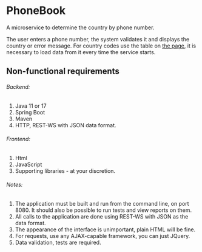 # PhoneBook

A microservice to determine the country by phone number.

The user enters a phone number, the system validates it and displays the country or error message.
For country codes use the table on [the page](https://en.wikipedia.org/wiki/List_of_country_calling_codes), it is necessary to load data from it
every time the service starts.

## Non-functional requirements

###### Backend:
1. Java 11 or 17
2. Spring Boot
3. Maven
4. HTTP, REST-WS with JSON data format.

###### Frontend:
1. Html
2. JavaScript
3. Supporting libraries - at your discretion.

###### Notes:
1. The application must be built and run from the command line, on port 8080. It should also be possible to run tests and view reports on them.
2. All calls to the application are done using REST-WS with JSON as the data format.
3. The appearance of the interface is unimportant, plain HTML will be fine.
4. For requests, use any AJAX-capable framework, you can just JQuery.
5. Data validation, tests are required.
